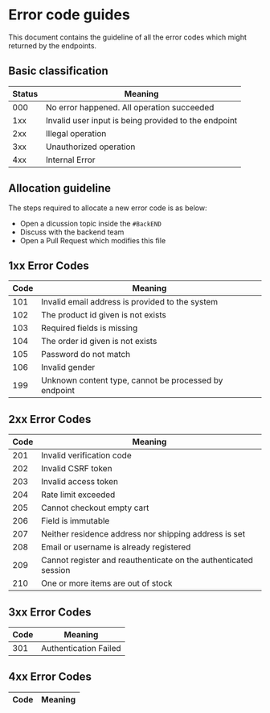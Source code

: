 # Error code guides

This document contains the guideline of all the error codes which might returned by the endpoints.

## Basic classification

| Status | Meaning                                              |
| ------ | ---------------------------------------------------- |
| 000    | No error happened. All operation succeeded           |
| 1xx    | Invalid user input is being provided to the endpoint |
| 2xx    | Illegal operation                                    |
| 3xx    | Unauthorized operation                               |
| 4xx    | Internal Error                                       |

## Allocation guideline

The steps required to allocate a new error code is as below:

- Open a dicussion topic inside the `#BackEND`
- Discuss with the backend team
- Open a Pull Request which modifies this file

## **1xx Error Codes**

| Code | Meaning                                               |
| ---- | ----------------------------------------------------- |
| 101  | Invalid email address is provided to the system       |
| 102  | The product id given is not exists                    |
| 103  | Required fields is missing                            |
| 104  | The order id given is not exists                      |
| 105  | Password do not match                                 |
| 106  | Invalid gender                                        |
| 199  | Unknown content type, cannot be processed by endpoint |

## **2xx Error Codes**

| Code | Meaning                                                         |
| ---- | --------------------------------------------------------------- |
| 201  | Invalid verification code                                       |
| 202  | Invalid CSRF token                                              |
| 203  | Invalid access token                                            |
| 204  | Rate limit exceeded                                             |
| 205  | Cannot checkout empty cart                                      |
| 206  | Field is immutable                                              |
| 207  | Neither residence address nor shipping address is set           |
| 208  | Email or username is already registered                         |
| 209  | Cannot register and reauthenticate on the authenticated session |
| 210  | One or more items are out of stock                              |

## **3xx Error Codes**

| Code | Meaning               |
| ---- | --------------------- |
| 301  | Authentication Failed |

## **4xx Error Codes**

| Code | Meaning |
| ---- | ------- |
